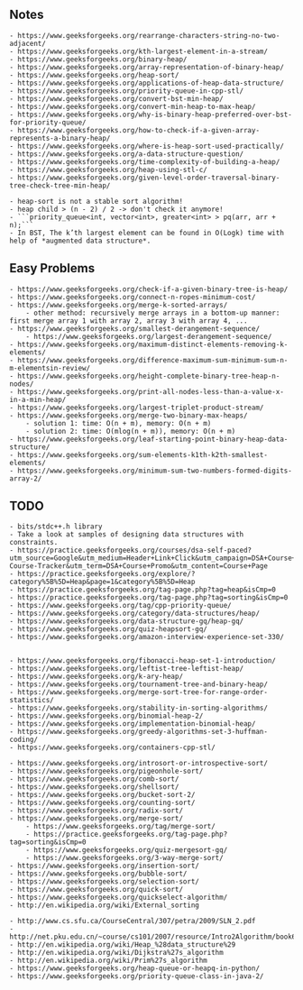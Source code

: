 ## Notes
    - https://www.geeksforgeeks.org/rearrange-characters-string-no-two-adjacent/
    - https://www.geeksforgeeks.org/kth-largest-element-in-a-stream/
    - https://www.geeksforgeeks.org/binary-heap/
    - https://www.geeksforgeeks.org/array-representation-of-binary-heap/
    - https://www.geeksforgeeks.org/heap-sort/
    - https://www.geeksforgeeks.org/applications-of-heap-data-structure/
    - https://www.geeksforgeeks.org/priority-queue-in-cpp-stl/
    - https://www.geeksforgeeks.org/convert-bst-min-heap/
    - https://www.geeksforgeeks.org/convert-min-heap-to-max-heap/
    - https://www.geeksforgeeks.org/why-is-binary-heap-preferred-over-bst-for-priority-queue/
    - https://www.geeksforgeeks.org/how-to-check-if-a-given-array-represents-a-binary-heap/
    - https://www.geeksforgeeks.org/where-is-heap-sort-used-practically/
    - https://www.geeksforgeeks.org/a-data-structure-question/
    - https://www.geeksforgeeks.org/time-complexity-of-building-a-heap/
    - https://www.geeksforgeeks.org/heap-using-stl-c/
    - https://www.geeksforgeeks.org/given-level-order-traversal-binary-tree-check-tree-min-heap/

    - heap-sort is not a stable sort algorithm!
    - heap child > (n - 2) / 2 -> don't check it anymore!
    - ```priority_queue<int, vector<int>, greater<int> > pq(arr, arr + n);```
    - In BST, The k’th largest element can be found in O(Logk) time with help of *augmented data structure*.

## Easy Problems
    - https://www.geeksforgeeks.org/check-if-a-given-binary-tree-is-heap/
    - https://www.geeksforgeeks.org/connect-n-ropes-minimum-cost/
    - https://www.geeksforgeeks.org/merge-k-sorted-arrays/
        - other method: recursively merge arrays in a bottom-up manner: first merge array 1 with array 2, array 3 with array 4, ...
    - https://www.geeksforgeeks.org/smallest-derangement-sequence/
        - https://www.geeksforgeeks.org/largest-derangement-sequence/
    - https://www.geeksforgeeks.org/maximum-distinct-elements-removing-k-elements/
    - https://www.geeksforgeeks.org/difference-maximum-sum-minimum-sum-n-m-elementsin-review/
    - https://www.geeksforgeeks.org/height-complete-binary-tree-heap-n-nodes/
    - https://www.geeksforgeeks.org/print-all-nodes-less-than-a-value-x-in-a-min-heap/
    - https://www.geeksforgeeks.org/largest-triplet-product-stream/
    - https://www.geeksforgeeks.org/merge-two-binary-max-heaps/
        - solution 1: time: O(n + m), memory: O(n + m)
        - solution 2: time: O(mlog(n + m)), memory: O(n + m)
    - https://www.geeksforgeeks.org/leaf-starting-point-binary-heap-data-structure/
    - https://www.geeksforgeeks.org/sum-elements-k1th-k2th-smallest-elements/
    - https://www.geeksforgeeks.org/minimum-sum-two-numbers-formed-digits-array-2/

## TODO
    - bits/stdc++.h library
    - Take a look at samples of designing data structures with constraints.
    - https://practice.geeksforgeeks.org/courses/dsa-self-paced?utm_source=Google&utm_medium=Header+Link+Click&utm_campaign=DSA+Course+Tracker&utm_id=DSA-Course-Tracker&utm_term=DSA+Course+Promo&utm_content=Course+Page
    - https://practice.geeksforgeeks.org/explore/?category%5B%5D=Heap&page=1&category%5B%5D=Heap
    - https://practice.geeksforgeeks.org/tag-page.php?tag=heap&isCmp=0
    - https://practice.geeksforgeeks.org/tag-page.php?tag=sorting&isCmp=0
    - https://www.geeksforgeeks.org/tag/cpp-priority-queue/
    - https://www.geeksforgeeks.org/category/data-structures/heap/
    - https://www.geeksforgeeks.org/data-structure-gq/heap-gq/
    - https://www.geeksforgeeks.org/quiz-heapsort-gq/
    - https://www.geeksforgeeks.org/amazon-interview-experience-set-330/


    - https://www.geeksforgeeks.org/fibonacci-heap-set-1-introduction/
    - https://www.geeksforgeeks.org/leftist-tree-leftist-heap/
    - https://www.geeksforgeeks.org/k-ary-heap/
    - https://www.geeksforgeeks.org/tournament-tree-and-binary-heap/
    - https://www.geeksforgeeks.org/merge-sort-tree-for-range-order-statistics/
    - https://www.geeksforgeeks.org/stability-in-sorting-algorithms/
    - https://www.geeksforgeeks.org/binomial-heap-2/
    - https://www.geeksforgeeks.org/implementation-binomial-heap/
    - https://www.geeksforgeeks.org/greedy-algorithms-set-3-huffman-coding/
    - https://www.geeksforgeeks.org/containers-cpp-stl/

    - https://www.geeksforgeeks.org/introsort-or-introspective-sort/
    - https://www.geeksforgeeks.org/pigeonhole-sort/
    - https://www.geeksforgeeks.org/comb-sort/
    - https://www.geeksforgeeks.org/shellsort/
    - https://www.geeksforgeeks.org/bucket-sort-2/
    - https://www.geeksforgeeks.org/counting-sort/
    - https://www.geeksforgeeks.org/radix-sort/
    - https://www.geeksforgeeks.org/merge-sort/
        - https://www.geeksforgeeks.org/tag/merge-sort/
        - https://practice.geeksforgeeks.org/tag-page.php?tag=sorting&isCmp=0
        - https://www.geeksforgeeks.org/quiz-mergesort-gq/
        - https://www.geeksforgeeks.org/3-way-merge-sort/
    - https://www.geeksforgeeks.org/insertion-sort/
    - https://www.geeksforgeeks.org/bubble-sort/
    - https://www.geeksforgeeks.org/selection-sort/
    - https://www.geeksforgeeks.org/quick-sort/
    - https://www.geeksforgeeks.org/quickselect-algorithm/
    - http://en.wikipedia.org/wiki/External_sorting

    - http://www.cs.sfu.ca/CourseCentral/307/petra/2009/SLN_2.pdf
    - http://net.pku.edu.cn/~course/cs101/2007/resource/Intro2Algorithm/book6/chap07.htm
    - http://en.wikipedia.org/wiki/Heap_%28data_structure%29
    - http://en.wikipedia.org/wiki/Dijkstra%27s_algorithm
    - http://en.wikipedia.org/wiki/Prim%27s_algorithm
    - https://www.geeksforgeeks.org/heap-queue-or-heapq-in-python/
    - https://www.geeksforgeeks.org/priority-queue-class-in-java-2/

